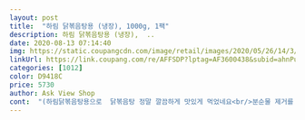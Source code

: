 ```yaml
---
layout: post 
title:  "하림 닭볶음탕용 (냉장), 1000g, 1팩" 
description: 하림 닭볶음탕용 (냉장),  ..
date: 2020-08-13 07:14:40 
img: https://static.coupangcdn.com/image/retail/images/2020/05/26/14/3/183a7358-7d70-4084-ab2c-341538c6545c.jpg 
linkUrl: https://link.coupang.com/re/AFFSDP?lptag=AF3600438&subid=ahnPublicAsk&pageKey=1628662667&itemId=2778352026&vendorItemId=70768128146&traceid=V0-113-468483cfb7c4b1f9 
categories: [1012] 
color: D9418C 
price: 5730 
author: Ask View Shop 
cont:  "(하림닭볶음탕용으로  닭볶음탕 정말 깔끔하게 맛있게 먹었네요<br/>분순물 제거를 위해서<br/>재료<br/>해당 상품은 무료로 제공받은 상품입니다<br/>+배달치킨도 좋지만, 무엇보다 신선한 재료로 건강한 맛 추구에 딱이에요.<br/><br/>+양념치킨소스에 버무려먹으면 그냥 우리가 아는 양념치킨!<br/><br/> -레시피<br/><br/> -배송<br/><br/> -장점/패키지상태<br/>1) 닭을 흐르는 물에 깨끗이 씻어주세요.<br/><br/>1.<br/> 닭볶음탕용 닭을 씻어서 물기를 빼주세요.<br/><br/>1.<br/>흐르는 물에 닭을 깨끗하게 씻은 후, 저희집은 닭껍질을 좋아하지 않아서 제거를 해줬어요.<br/> 닭껍질 좋아하시는분은 그대로 사용하세요<br/>2) 감자, 당근을 둥글게 썰어 청고추, 홍고추, 대파를 적당히 썰어주세요.<br/><br/>2.<br/>씻은 닭은 끓는물에 넣어서 살짝만 삶아주세요<br/>2.<br/>우유 종이컵 한컵+허브맛솔트 살짝으로 1시간정도 닭을 재워주세요<br/>3) 물에 닭을 넣고 불순물이 올라오면 찬물에 다시한번 깨끗이 씻어주세요.<br/><br/>3.<br/> 1시간 뒤에 우유는  다 버려줍니다<br/>3.<br/> 채소는 깨끗하게 씻어서 깍뚝썰기 , 먹기좋은 크기로 잘라서 준비해주세요<br/>4) 물과 닭, 설탕을 넣고 15분정도 끓여주세요.<br/><br/>4.<br/> 닭에 튀김가루 종이컵 2/3+카레가루살짝해서 조물조물해주세요.<br/><br/>4.<br/>냄비에 닭, 손질채소, 양념장 넣고, 물3컵 부은후<br/>5) 감자, 당근, 양파, 간장, 다진마늘을 넣고 15분정도 끓여주세요.<br/><br/>5.<br/> 신선한 새 기름을 웍 후라이팬에 부어준 후,<br/>5.<br/>간이 부족할때는 굴소스, 진간장으로 간을 맞춰주세요<br/>6.<br/> 에어프라이어에 10분 정도 돌려주면<br/>6.<br/>살짝 국물이 조려지면 파를넣고 불을 끄면 완성<br/>7/27 오전 11시주문<br/>7/37 오후 3시 배송완료<br/>[구매이유]<br/>[닭 볶음탕 만들기 ]<br/>[닭상태]<br/>[배송,품질.<br/>패키지 상태]<br/>[배송상태]<br/>[추천레시피]<br/>과도하지 않은 포장이라 맘에 들었어요.<br/><br/>기름기 쏘옥 빠진 담백하고 맛있는 치킨으로 탄생<br/>깔끔한 트레이에 담겨와서 위생적이고 더할나위없이 간편하고 좋더라구요!<br/>다음날 새벽 배송이 되니깐 빠르게 상품사용할수있어서 좋아요<br/>다음날 새벽에 바로 배송와있네요.<br/><br/>닭 1키로, 감자4개, 당근1/2개, 대파, 홍고추, 청고추, 물700cc<br/>닭 냄새도 나지않고 역시 하림 믿고 구매합니다 )<br/>닭 상태도 깨끗하고 좋았답니다<br/>닭도리탕을 해먹기위해 닭볶음탕용 재료를 주문했어요.<br/><br/>닭도리탕을 해서 먹었는데 맛있고 부드러워서 재구매할 예정이에요!<br/>닭볶음탕용으로 손질되어져서 정말 편하네요<br/>닭볶음탕하려다가 급췩킨이 땡겨서<br/>닭을 8<br/> -10분정도 2번 튀겨주세요.<br/><br/>닭의 잡내도 없이 맛있게 섭취할 수 있어 만족스러웠습니다.<br/><br/>닭이 먹기 좋은 사이즈로 되어 있어 따로 손질없이 요리하기 편했어요.<br/><br/>닭이 살도많고 2<br/> -3인은 먹을 수있는 양정도 되네요<br/>닭이다보니 여름철 신선도 걱정되었는데, 유통기한 넉넉하고<br/>대파, 느타리버섯 한줌<br/>로켓와우배송<br/>맛있게 잘 먹었습니다.<br/><br/>배송일7월28일<br/>배송일7월28일 새벽<br/>보글보글 끓여주세요<br/>비닐팩,아이스 팩까지 꼼꼼하게 포장되어서 도착했구요,<br/>새 기름으로 튀기고<br/>생강가루1t, 소주1T<br/>손님초대로 닭도리탕을 만들려고 주문했는데요<br/>신선하게 비닐팩안 아이스팩3개와 같이 포장되어있네요.<br/><br/>신선한 생닭을 조리하기 편한 사이즈로 손질되어<br/>양념장<br/> - 고춧가루6T,고추장1T,설탕4T,간마늘3T, 진간장4T<br/>양도 넉넉하고 평소에 구매하던 닭보다 훨씬 더 부드러워서<br/>에어프라이어로 기름기 빠진 신선한 치킨 강추!!<br/>역시나 다음날 아침 현관문 앞에 도착!빨라요<br/>역시쿠팡로켓배송입니다.<br/><br/>유통기한8월3일<br/>유통기한도 생각보다 넉넉해서 좋았어요.<br/><br/>일단 닭상태가 신선하고,깔끔하게 포장되어 있어요.<br/><br/>재료<br/> -하림닭 , 감자2개 , 당근, 양파 1개 ,청양고추1개<br/>종이 아이스팩도 재활용에 신경을 좀 쓴 것 같아요.<br/><br/>주문일7월27일<br/>준 비닐팩은 반찬통이나 음식 옮길때 재활용해서 쓰기 좋을 것 같아여.<br/> 크고 좋네요.<br/><br/>중복을 맞이해서 닭요리를 해먹고자 주문했어요.<br/><br/>진간장 9큰술, 고추가루 9큰술, 설탕4큰술, 다진마늘 3큰술,<br/>집에서 닭 손질하는건 번거로운 부분이 있는데,<br/>췩킨으로 변경해서 먹었어용!<br/>평소 쿠팡을 자주 이용하는편인데, 오늘주문하면<br/>품질이 아주 좋아요 <br/> -)<br/>해당상품은 무료로 제공받은 상품입니다.<br/><br/>" 
---
```

